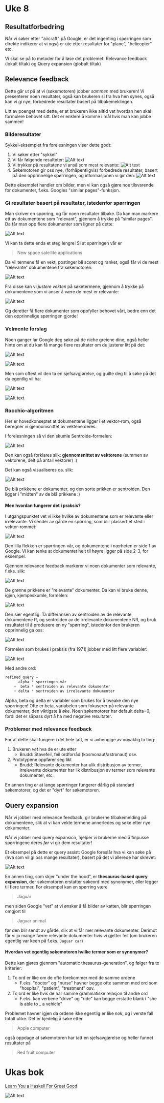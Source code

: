 # Uke 8

## Resultatforbedring

Når vi søker etter "aircraft" på Google, er det ingenting i spørringen som direkte indikerer at vi også er ute etter resultater for "plane", "helicopter" etc.

Vi skal se på to metoder for å løse det problemet: Relevance feedback (lokalt tiltak) og Query expansion (globalt tiltak)

## Relevance feedback

Dette går ut på at vi (søkemotoren) jobber _sammen_ med brukeren! Vi presenterer noen resultater, også kan brukeren si fra hva hen synes, også kan vi gi nye, forbedrede resultater basert på tilbakemeldingen.

Litt av poenget med dette, er at brukeren ikke alltid vet hvordan hen skal formulere behovet sitt. Det er enklere å komme i mål hvis man kan jobbe sammen!

### Bilderesultater

Sykkel-eksemplet fra forelesningen viser dette godt:

1. Vi søker etter "sykkel"
2. Vi får følgende resulteter:
   ![Alt text](../images/bike1.png)
3. Vi trykker på resultatene vi anså som mest relevante:
   ![Alt text](../images/bike2.png)
4. Søkemotoren gir oss nye, (forhåpentligvis) forbedrede resultater, basert på den opprinnelige spørringen, og informasjonen vi gir den:
   ![Alt text](../images/bike3.png)

Dette eksemplet handler om bilder, men vi kan også gjøre noe tilsvarende for dokumenter, f.eks. Googles "similar pages"-funksjon.

### Gi resultater basert på resultater, istedenfor spørringen

Man skriver en spørring, og får noen resultater tilbake. Da kan man markere ett av dokumentene som "relevant", gjennom å trykke på "similar pages". Da får man opp flere dokumenter som ligner på dette:

![Alt text](../images/similarpages.png)

Vi kan ta dette enda et steg lengre! Si at spørringen vår er

> New space satellite applications

Da vil termene få en vekt, postinger bli scoret og ranket, også får vi de mest "relevante" dokumentene fra søkemotoren:

![Alt text](../images/dok1.png)

Fra disse kan vi _justere vekten_ på søketermene, gjennom å trykke på dokumentene som vi anser å være de mest er relevante:

![Alt text](../images/dok2.png)

Og deretter få flere dokumenter som oppfyller behovet vårt, bedre enn det den opprinnelige spørringen gjorde!

### Velmente forslag

Noen ganger lar Google deg søke på de niche greiene dine, også heller hinte om at du kan få mange flere resultater om du justerer litt på det:

![Alt text](../images/julesokker1.png)

![Alt text](../images/ifnormatikk1.png)

Men som oftest vil den ta en sjefsavgjørelse, og guilte deg til å søke på det du egentlig vil ha:

![Alt text](../images/ifnormatikk2.png)

![Alt text](../images/julesokker2.png)

### Rocchio-algoritmen

Her er hovedkonseptet at dokumentene ligger i et vektor-rom, også beregner vi gjennomsnittet av vektene deres.

I forelesningen så vi den skumle Sentroide-formelen:

![Alt text](../images/centroid1.png)

Den kan også forklares slik: **gjennomsnittet av vektorene** (summen av vektorene, delt på antall vektorer) :)

Det kan også visualiseres ca. slik:

![Alt text](../images/centroid2.png)

De blå prikkene er dokumenter, og den sorte prikken er sentroiden. Den ligger i "midten" av de blå prikkene :)

#### Men hvordan fungerer det i praksis?

I utgangspunktet vet vi ikke hvilke av dokumentene som er relevante eller irrelevante. Vi sender av gårde en spørring, som blir plassert et sted i vektor-rommet:

![Alt text](../images/query_in_vectorspace.png)

Den lilla flekken er spørringen vår, og dokumentene i nærheten er side 1 av Google. Vi kan tenke at dokumentet helt til høyre ligger på side 2-3, for eksempel.

Gjennom relevance feedback markerer vi noen dokumenter som relevante, f.eks. slik:

![Alt text](../images/query_in_vectorspace2.png)

De grønne prikkene er "relevante" dokumenter. Da kan vi bruke denne, igjen, kjempeskumle, formelen:

![Alt text](../images/optimal_query_formula.png)

Den sier egentlig: Ta differansen av sentroiden av de relevante dokumentene R, og sentroiden av de irrelevante dokumentene NR, og bruk resultatet til å produsere en ny "spørring", istedenfor den brukeren opprinnelig ga oss:

![Alt text](../images/query_in_vectorspace3.png)

Formelen som brukes i praksis (fra 1971) jobber med litt flere variabler:

![Alt text](../images/modern_rocchio.png)

Med andre ord:

```python
refined_query =
      alpha * spørringen vår
    +  beta * sentroiden av relevante dokumenter
    + delta * sentroiden av irrelevante dokumenter
```

Alpha, beta og delta er variabler som brukes for å tweake den nye spørringen! Ofte er beta, variabelen som fokuserer på relevante dokumenter, den viktigste å øke. Noen søkemotorer har default delta=0, fordi det er såpass dyrt å ha med negative resultater.

### Problemer med relevance feedback

For at dette skal fungere i det hele tatt, er vi avhengige av nøyaktig to ting:

1. Brukeren _vet_ hva de er ute etter
   - Brudd: Stavefeil, feil ordforråd (kosmonaut/astronaut) osv.
2. Prototypene oppfører seg likt
   - Brudd: Relevante dokumenter har ulik distribusjon av termer, irrelevante dokumenter har lik distribusjon av termer som relevante dokumenter, etc.

En annen ting er at lange spørringer fungerer dårlig på standard søkemotorer, og det er "dyrt" for søkemotoren.

## Query expansion

Når vi jobber med relevance feedback, gir brukerne tilbakemelding på dokumentene, slik at vi kan vekte termene annerledes og søke etter nye dokumenter.

Når vi jobber med query expansion, hjelper vi brukerne med å finpusse spørringene deres _før_ vi gir dem resultater!

Et eksempel på dette er query assist: Google foreslår hva vi kan søke på (hva som vil gi oss mange resultater), basert på det vi allerede har skrevet:

![Alt text](../images/query_assist.png)

En annen ting, som skjer "under the hood", er **thesaurus-based query expansion**, der søkemotoren erstatter søkeord med synonymer, eller legger til flere termer. For eksempel kan en spørring være

> Jaguar

men siden Google "vet" at vi ønsker å få bilder av katten, blir spørringen omgjort til

> Jaguar animal

før den blir sendt av gårde, slik at vi får mer relevante dokumenter. Derimot får vi jo mange færre relevante dokumenter hvis vi gjetter feil (om brukeren egentlig var keen på f.eks. `Jaguar car`)

#### Hvordan vet egentlig søkemotoren hvilke termer som er synonymer?

Dette kan gjøres gjennom "automatic thesaurus-generation", og følger fra to kriterier:

1. To ord er like om de ofte forekommer med de samme ordene
   - F.eks. "doctor" og "nurse" havner begge ofte sammen med ord som "hospital", "patient", "treatment" osv.
2. To ord er like hvis de har samme grammatiske relasjon til andre ord
   - F.eks. kan verbene "drive" og "ride" kan begge erstatte blank i "she is able to \_ a vehicle"

Problemet havner igjen da ordene ikke egentlig er like _nok_, og i verste fall totalt ulike. Det er kjedelig å søke etter

> Apple computer

også oppdage at søkemotoren har tatt en sjefsavgjørelse og heller funnet resultater på

> Red fruit computer

# Ukas bok

[Learn You a Haskell For Great Good](http://learnyouahaskell.com/)

![Alt text](../images/lyah.png)
